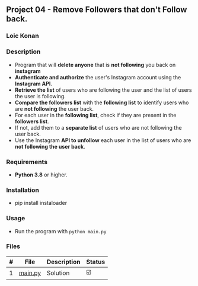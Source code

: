 ## Project 04 - Remove Followers that don't Follow back.

### Loic Konan

### Description

- Program that will **delete anyone** that is **not following** you back on **instagram**
- **Authenticate and authorize** the user's Instagram account using the **Instagram API**.
- **Retrieve the list** of users who are following the user and the list of users the user is following.
- **Compare the followers list** with the **following list** to identify users who are **not following** the user back.
- For each user in the **following list**, check if they are present in the **followers list**.
- If not, add them to a **separate list** of users who are not following the user back.
- Use the Instagram **API to unfollow** each user in the list of users who are **not following the user back**.

### Requirements

- **Python 3.8** or higher.

### Installation

- pip install instaloader
  
### Usage

- Run the program with `python main.py`

### Files

|   #   | File               | Description | Status                  |
| :---: | ------------------ | ----------- | ----------------------- |
|   1   | [main.py](main.py) | Solution    | :ballot_box_with_check: |

